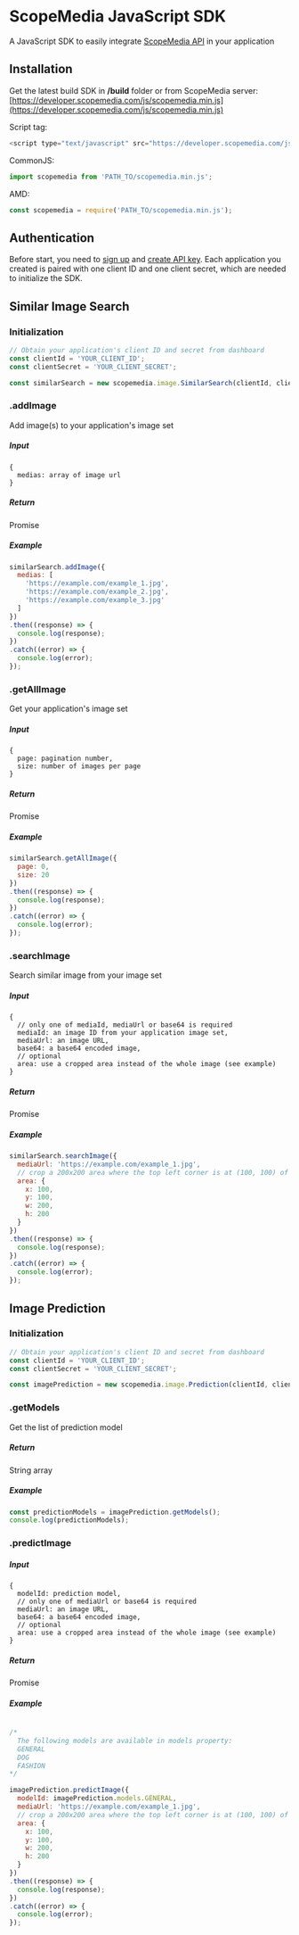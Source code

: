 ScopeMedia JavaScript SDK
=====
A JavaScript SDK to easily integrate [ScopeMedia API](https://developer.scopemedia.com/documentation/) in your application

Installation
-----
Get the latest build SDK in **/build** folder or from ScopeMedia server: [https://developer.scopemedia.com/js/scopemedia.min.js](https://developer.scopemedia.com/js/scopemedia.min.js)

Script tag:
```js
<script type="text/javascript" src="https://developer.scopemedia.com/js/scopemedia.min.js"></script>
```

CommonJS:
```js
import scopemedia from 'PATH_TO/scopemedia.min.js';
```

AMD:
```js
const scopemedia = require('PATH_TO/scopemedia.min.js');
```

Authentication
-----
Before start, you need to [sign up](https://api.scopemedia.com/#/signup) and [create API key](https://api.scopemedia.com/#/dashboard/products/ScopeCheck/feature). Each application you created is paired with one client ID and one client secret, which are needed to initialize the SDK.

Similar Image Search
-----

### Initialization

```js
// Obtain your application's client ID and secret from dashboard
const clientId = 'YOUR_CLIENT_ID';
const clientSecret = 'YOUR_CLIENT_SECRET';

const similarSearch = new scopemedia.image.SimilarSearch(clientId, clientSecret);
```

### .addImage
Add image(s) to your application's image set

##### Input
```
{
  medias: array of image url
}
```

##### Return
Promise

##### Example
```js
similarSearch.addImage({
  medias: [
    'https://example.com/example_1.jpg',
    'https://example.com/example_2.jpg',
    'https://example.com/example_3.jpg'
  ]
})
.then((response) => {
  console.log(response);
})
.catch((error) => {
  console.log(error);
});
```

### .getAllImage
Get your application's image set

##### Input
```
{
  page: pagination number,
  size: number of images per page
}
```

##### Return
Promise

##### Example
```js
similarSearch.getAllImage({
  page: 0,
  size: 20
})
.then((response) => {
  console.log(response);
})
.catch((error) => {
  console.log(error);
});
```

### .searchImage
Search similar image from your image set

##### Input
```
{
  // only one of mediaId, mediaUrl or base64 is required
  mediaId: an image ID from your application image set,
  mediaUrl: an image URL,
  base64: a base64 encoded image,
  // optional
  area: use a cropped area instead of the whole image (see example)
}
```

##### Return
Promise

##### Example
```js
similarSearch.searchImage({
  mediaUrl: 'https://example.com/example_1.jpg',
  // crop a 200x200 area where the top left corner is at (100, 100) of the original image
  area: {
    x: 100,
    y: 100,
    w: 200,
    h: 200
  }
})
.then((response) => {
  console.log(response);
})
.catch((error) => {
  console.log(error);
});
```

Image Prediction
-----

### Initialization
```js
// Obtain your application's client ID and secret from dashboard
const clientId = 'YOUR_CLIENT_ID';
const clientSecret = 'YOUR_CLIENT_SECRET';

const imagePrediction = new scopemedia.image.Prediction(clientId, clientSecret);
```

### .getModels
Get the list of prediction model

##### Return
String array

##### Example
```js
const predictionModels = imagePrediction.getModels();
console.log(predictionModels);
```

### .predictImage

##### Input
```
{
  modelId: prediction model,
  // only one of mediaUrl or base64 is required
  mediaUrl: an image URL,
  base64: a base64 encoded image,
  // optional
  area: use a cropped area instead of the whole image (see example)
}
```

##### Return
Promise

##### Example
```js

/*
  The following models are available in models property:
  GENERAL
  DOG
  FASHION
*/

imagePrediction.predictImage({
  modelId: imagePrediction.models.GENERAL,
  mediaUrl: 'https://example.com/example_1.jpg',
  // crop a 200x200 area where the top left corner is at (100, 100) of the original image
  area: {
    x: 100,
    y: 100,
    w: 200,
    h: 200
  }
})
.then((response) => {
  console.log(response);
})
.catch((error) => {
  console.log(error);
});
```
